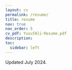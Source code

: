 ```yaml
---
layout: cv
permalink: /resume/
title: resume
nav: true
nav_order: 5
cv_pdf: YusufAli-Resume.pdf
description: 
toc:
  sidebar: left
---
```

Updated July 2024.